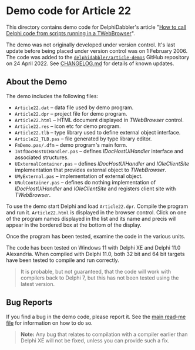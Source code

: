 # Demo code for Article 22

This directory contains demo code for DelphiDabbler's article "[How to call Delphi code from scripts running in a TWebBrowser](https://delphidabbler.com/articles/article-22)".

The demo was not originally developed under version control. It's last update before being placed under version control was on 1 February 2006. The code was added to the [`delphidabbler/article-demos`](https://github.com/delphidabbler/article-demos) GitHub repository on 24 April 2022. See [CHANGELOG.md](./CHANGELOG.md) for details of known updates.

## About the Demo

The demo includes the following files:

* `Article22.dat` – data file used by demo program.
* `Article22.dpr` – project file for demo program.
* `Article22.html` – HTML document displayed in _TWebBrowser_ control.
* `Article22.res` – icon etc for demo program.
* `Article22.tlb` – type library used to define external object interface.
* `Article22_TLB.pas` – file generated by type library editor.
* `FmDemo.pas/.dfm` – demo program's main form.
* `IntfDocHostUIHandler.pas` – defines _IDocHostUIHandler_ interface and associated structures.
* `UExternalContainer.pas` – defines _IDocHostUIHandler_ and _IOleClientSite_ implementation that provides external object to _TWebBrowser_.
* `UMyExternal.pas` – implementation of external object.
* `UNulContainer.pas` – defines do nothing implementation of _IDocHostUIHandler_ and _IOleClientSite_ and registers client site with _TWebBrowser_.

To use the demo start Delphi and load `Article22.dpr`. Compile the program and run it. `Article22.html` is displayed in the browser control. Click on one of the program names displayed in the list and its name and precis will appear in the bordered box at the bottom of the display.

Once the program has been tested, examine the code in the various units.

The code has been tested on Windows 11 with Delphi XE and Delphi 11.0 Alexandria. When compiled with Delphi 11.0, both 32 bit and 64 bit targets have been tested to compile and run correctly.

> It is probable, but not guaranteed, that the code will work with compilers back to Delphi 7, but this has not been tested using the latest version.

## Bug Reports

If you find a bug in the demo code, please report it. See the [main read-me file](https://github.com/delphidabbler/article-demos/blob/master/README.md#bug-reports) for information on how to do so.

> **Note:** Any bug that relates to compilation with a compiler earlier than Delphi XE will not be fixed, unless you can provide such a fix.
